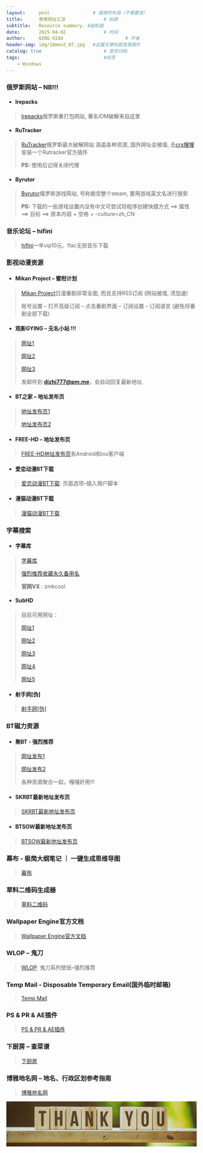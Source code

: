```yaml
---
layout:     post   				# 使用的布局（不需要改）
title:      常用网址汇总 				# 标题 
subtitle:   Resource summary. #副标题
date:       2025-04-02 				# 时间
author:     QING-XIAO						# 作者
header-img: img/18mon2_07.jpg	#这篇文章标题背景图片
catalog: true 						# 是否归档
tags:								#标签
    - Windows
---
```


### 俄罗斯网站 – NB!!!
- #### lrepacks
> [lrepacks](https://lrepacks.net/)俄罗斯重打包网站, 著名IDM破解来自这里

- #### RuTracker
> [RuTracker](https://rutracker.org/forum/index.php)俄罗斯最大破解网站 涵盖各种资源, 国外网址会被墙, 去[crx搜搜](https://www.crxsoso.com/)安装一个Rutracker官方插件
> 
> **PS:** 使用后记得关闭代理 

- #### Byrutor
> [Byrutor](https://byrutgame.org/)俄罗斯游戏网站, 号称搬空整个steam, 要用游戏英文名进行搜索
>
> **PS:** 下载的一些游戏设置内没有中文可尝试将程序创建快捷方式 ==> 属性 ==> 目标 ==> 原本内容 + 空格 + -culture=zh_CN

### 音乐论坛 – hifini
> [hifini](https://www.hifini.com/)一年vip10元、flac无损音乐下载

### 影视动漫资源
- #### Mikan Project – 蜜柑计划
> [Mikan Project](https://mikanani.me/)日漫番剧非常全面, 而且支持RSS订阅 (网站被墙, 须加速)
>
> 账号设置 – 打开高级订阅 – 点击番剧界面 – 订阅设置 – 订阅语言 (避免将番剧全部下载)

- #### 观影GYING – 无名小站 !!!
> [网址1](www.gying.net)
> 
> [网址2](www.gying.org)
> 
> [网址3](www.gying.si)
>
> 发邮件到 **dizhi777@pm.me**，会自动回复最新地址.

- #### BT之家 – 地址发布页
> [地址发布页1](https://t.me/BT1LOU)
> 
> [地址发布页2](https://www.1lou.cc/)

- #### FREE-HD – 地址发布页
> [FREE-HD地址发布页](https://www.freehd.vip/)有Android和ios客户端

- #### 爱恋动漫BT下载
> [爱恋动漫BT下载](https://www.kisssub.org/): 页面选项–插入用户脚本

- #### 漫猫动漫BT下载
> [漫猫动漫BT下载](https://www.comicat.org/)

### 字幕搜索
- #### 字幕库
> [字幕库](https://zimuku.org/)
> 
> [强烈推荐收藏永久备用名](http://zmk.pw/)
>
> **官网VX** : zmkcool

- #### SubHD
> 目前可用网址：
>
> [网址1](subhd.tv)
>
> [网址2](subhdtw.com)
>
> [网址3](subhd.la)
>
> [网址4](subhd.cc)
>
> [网址5](subhd.me)

- #### 射手网[伪]
> [射手网[伪]](http://assrt.net/)

### BT磁力资源
- #### 聚BT - 强烈推荐
> [网址发布1](https://1jubt.top/)
> 
> [网址发布2](https://1jubt.vip/)
>
> 各种资源聚合一起，嘎嘎好用!!!

- #### SKRBT最新地址发布页
> [SKRBT最新地址发布页](https://skrbtdzh.top/)

- #### BTSOW最新地址发布页
> [BTSOW最新地址发布页](https://tellme.pw/btsow)

### 幕布 - 极简大纲笔记 ｜ 一键生成思维导图
> [幕布](https://mubu.com/home)

### 草料二维码生成器
> [草料二维码](https://cli.im/)

### Wallpaper Engine官方文档
>[Wallpaper Engine官方文档](https://docs.wallpaperengine.io/en/)

### WLOP – 鬼刀
> [WLOP](https://azz.net/wlop?continueFlag=f01cf9124363f81964c82e1d714fabdb): 鬼刀系列壁纸–强烈推荐

### Temp Mail - Disposable Temporary Email(国外临时邮箱)
> [Temp Mail](https://temp-mail.org/)

### PS & PR & AE插件
> [PS & PR & AE插件](https://www.lookae.com/)

### 下厨房 – 查菜谱
> [下厨房](https://www.xiachufang.com/)

### 博雅地名网 – 地名、行政区划参考指南
> [博雅地名网](http://www.tcmap.com.cn/)



![ByeBye](/img/thank-you.jpg "Thank you!") 